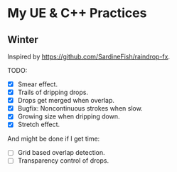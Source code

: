 # My UE & C++ Practices

## Winter

Inspired by https://github.com/SardineFish/raindrop-fx.

TODO:

- [x] Smear effect.
- [x] Trails of dripping drops.
- [x] Drops get merged when overlap.
- [x] Bugfix: Noncontinuous strokes when slow.
- [x] Growing size when dripping down.
- [x] Stretch effect.

And might be done if I get time:
- [ ] Grid based overlap detection.
- [ ] Transparency control of drops.
